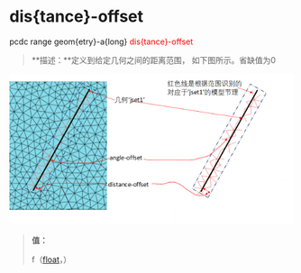 # dis{tance}-offset
pcdc range geom{etry}-a{long} <span style='color: red;'>dis{tance}-offset</span>
> **描述：**定义到给定几何之间的距离范围， 如下图所示。省缺值为0


![图片](cmd-geometry-along.png)

> 
> **值：**
> 
> f（[float](数据类型/float/)，）

